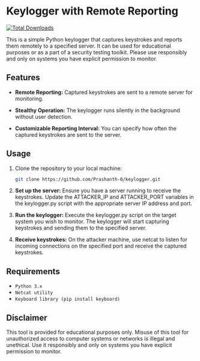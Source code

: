 # Keylogger with Remote Reporting

[![Total Downloads](http://poser.pugx.org/Prashanth-0/Keylogger/downloads)](https://packagist.org/packages/Prashanth-0/Keylogger)

This is a simple Python keylogger that captures keystrokes and reports them remotely to a specified server. It can be used for educational purposes or as a part of a security testing toolkit. Please use responsibly and only on systems you have explicit permission to monitor.

## Features

- **Remote Reporting:** Captured keystrokes are sent to a remote server for monitoring.
  
- **Stealthy Operation:** The keylogger runs silently in the background without user detection.

- **Customizable Reporting Interval:** You can specify how often the captured keystrokes are sent to the server.

## Usage

1. Clone the repository to your local machine:

   ```bash
   git clone https://github.com/Prashanth-0/keylogger.git


1. **Set up the server:** Ensure you have a server running to receive the keystrokes. Update the ATTACKER_IP and ATTACKER_PORT variables in the keylogger.py script with the appropriate server IP address and port.

2. **Run the keylogger:** Execute the keylogger.py script on the target system you wish to monitor. The keylogger will start capturing keystrokes and sending them to the specified server.

3. **Receive keystrokes:** On the attacker machine, use netcat to listen for incoming connections on the specified port and receive the captured keystrokes.


## Requirements

- `Python 3.x`
- `Netcat utility`
- `Keyboard library (pip install keyboard)`


## Disclaimer
This tool is provided for educational purposes only. Misuse of this tool for unauthorized access to computer systems or networks is illegal and unethical. Use it responsibly and only on systems you have explicit permission to monitor.

